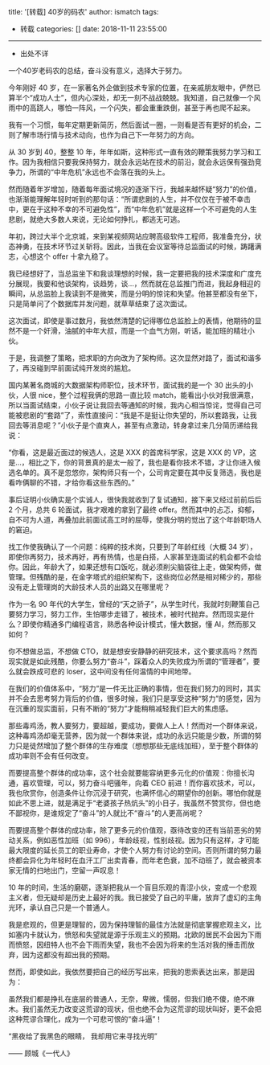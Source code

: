 title: '[转载] 40岁的码农'
author: ismatch
tags:
  - 转载
categories: []
date: 2018-11-11 23:55:00
---
- 出处不详

一个40岁老码农的总结，奋斗没有意义，选择大于努力。

今年刚好 40 岁，在一家著名外企做到技术专家的位置，在亲戚朋友眼中，俨然已算半个“成功人士”，但内心深处，却无一刻不战战兢兢。我知道，自己就像一个风雨中的高跷人，哪怕一阵风，一个闪失，都会重重跌倒，甚至于再也爬不起来。

我有一个习惯，每年定期更新简历，然后面试一圈，一则看是否有更好的机会，二则了解市场行情与技术动向，也作为自己下一年努力的方向。

从 30 岁到 40，整整 10 年，年年如斯，这种形式一直有效的鞭策我努力学习和工作。因为我相信只要我保持努力，就会永远站在技术的前沿，就会永远保有强劲竞争力，所谓的“中年危机”永远也不会落在我的头上。
<!--more-->
然而随着年岁增加，随着每年面试境况的逐渐下行，我越来越怀疑“努力”的价值，也渐渐能理解年轻时听到的那句话：“所谓悲剧的人生，并不仅仅在于被不幸击中，更在于这种不幸的不可避免性”，而“中年危机”就是这样一个不可避免的人生悲剧，就绝大多数人来说，无论如何挣扎，都逃无可逃。

年初，跨过大半个北京城，来到某视频网站应聘高级软件工程师，我准备充分，状态神勇，在技术环节过关斩将。因此，当我在会议室等待总监面试的时候，踌躇满志，心想这个 offer 十拿九稳了。

我已经想好了，当总监坐下和我谈理想的时候，我一定要把我的技术深度和广度充分展现，我要和他谈架构，谈趋势，谈…，然而就在总监推门而进，我起身相迎的瞬间，从总监脸上我读到不是微笑，而是分明的惊诧和失望。他甚至都没有坐下，只是简单问了个数据库并发问题，就草草结束了这次面试。

这次面试，即使是事过数月，我依然清楚的记得哪位总监脸上的表情，他期待的显然不是一个奸滑，油腻的中年大叔，而是一个血气方刚，听话，能加班的精壮小伙。

于是，我调整了策略，把求职的方向改为了架构师。这次显然对路了，面试和谐多了，再没碰到早前面试纯开发岗的尴尬。

国内某著名商城的大数据架构师职位，技术环节，面试我的是一个 30 出头的小伙，人很 nice，整个过程我俩的思路一直比较 match，能看出小伙对我很满意，所以当面试结束，小伙子说让我回去等通知的时候，我内心相当惊诧，觉得自己可能被悲剧的“套路”了，索性直接问：“我是不是挺让你失望的，所以套路我，让我回去等消息呢？”小伙子是个直爽人，甚至有点激动，转身拿过来几分简历递给我说：

“你看，这是最近面过的候选人，这是 XXX 的首席科学家，这是 XXX 的 VP，这是…，相比之下，你的背景真的是太一般了，我也是看你技术不错，才让你进入候选名单的。真不是忽悠你，架构师只有一个，公司肯定要在其中反复筛选，我也是看咋俩聊的不错，才给你看这些东西的。”

事后证明小伙确实是个实诚人，很快我就收到了复试通知，接下来又经过前前后后 2 个月，总共 6 轮面试，我才艰难的拿到了最终 offer。然而其中的忐忑，抑郁，自不可为人道，再叠加此前面试高工时的屈辱，使我分明的觉出了这个年龄职场人的窘迫。

找工作使我确认了一个问题：纯粹的技术岗，只要到了年龄红线（大概 34 岁），即使你再努力，技术再好，再有热情，也是白搭，人家甚至连面试的机会都不会给你。因此，年龄大了，如果还想有口饭吃，就必须削尖脑袋往上走，做架构师，做管理。但残酷的是，在金字塔式的组织架构下，这些岗位必然是相对稀少的，那些没有走上管理岗的大龄技术人员的出路又在哪里呢？

作为一名 90 年代的大学生，曾经的“天之骄子”，从学生时代，我就时刻鞭策自己要努力学习，努力工作，生怕哪步走错了，被技术，被时代抛弃。然而现实是什么？即使你精通多门编程语言，熟悉各种设计模式，懂大数据，懂 AI，然而那又如何？

你不想做总监，不想做 CTO，就是想安安静静的研究技术，这个要求高吗？然而现实就是如此残酷，你要么努力“奋斗”，踩着众人的失败成为所谓的“管理者”，要么就会跌成可悲的 loser，这中间没有任何温情的中间地带。

在我们的价值体系中，“努力”是一件无比正确的事情，但在我们努力的同时，其实并不会去思考努力背后的价值，很多时候，我们只是享受这种“努力”的感觉，因为在沉重的现实面前，只有不断的“努力”才能稍稍减轻我们巨大的焦虑感。

那些毒鸡汤，教人要努力，要超越，要成功，要做人上人！然而对一个群体来说，这种毒鸡汤却毫无营养，因为就一个群体来说，成功的永远只能是少数，所谓的努力只是徒然增加了整个群体的生存难度（想想那些无底线加班），至于整个群体的成功率则不会有任何改变。

而要提高整个群体的成功率，这个社会就要能容纳更多元化的价值观：你擅长沟通，喜欢管理，可以，努力奋斗吧骚年，向着 CEO 前进！而你喜欢技术，可以，我也欣赏你，创造条件让你沉浸于研究，也满怀信心的期望你的创新。哪怕你就是如此不思上进，就是满足于“老婆孩子热炕头”的小日子，我虽然不赞赏你，但也绝不鄙视你，是谁规定了“奋斗”的人就比不“奋斗”的人更高尚呢？

而要提高整个群体的成功率，除了更多元的价值观，亟待改变的还有当前恶劣的劳动关系，例如恶性加班（如 996），年龄歧视，性别歧视。因为只有这样，才可能最大限度的延长员工的职业寿命，才使个人努力有讨论的空间。否则所谓的努力最终都会异化为年轻时在血汗工厂出卖青春，而年老色衰，加不动班了，就会被资本家无情的扫地出门，空留一声叹息！

10 年的时间，生活的磨砺，逐渐把我从一个盲目乐观的青涩小伙，变成一个悲观主义者，但无疑却是历史上最好的我。我已接受了自己的平庸，放弃了虚幻的主角光环，承认自己只是一个普通人。

我是悲观的，但更是理智的，因为保持理智的最佳方法就是彻底掌握悲观主义，比如塞内卡就认为，愤怒和失望就是源于乐观主义的预期。北欧的居民不会因为下雨而愤怒，因纽特人也不会下雨而失望，我也不会因为将来的生活对我的捶击而放弃，因为这都没有超出我的预期。

然而，即使如此，我依然要把自己的经历写出来，把我的思索表达出来，那是因为：

虽然我们都是挣扎在底层的普通人，无奈，卑微，懦弱，但我们绝不傻，绝不麻木。我们虽然无力改变这荒谬的现状，但也绝不会为这荒谬的现状叫好，更不会把这种荒谬合理化，成为一个可悲可恨的“奋斗逼”！

“黑夜给了我黑色的眼睛， 我却用它来寻找光明”

—— 顾城《一代人》